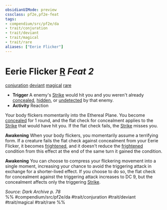 ```yaml
---
obsidianUIMode: preview
cssclass: pf2e,pf2e-feat
tags:
- compendium/src/pf2e/da
- trait/conjuration
- trait/deviant
- trait/magical
- trait/rare
aliases: ["Eerie Flicker"]
---
```

# Eerie Flicker  [R](rules/core-rulebook/chapter-9-playing-the-game.md#Actions "Reaction") *Feat 2*  
[conjuration](rules/traits/conjuration.md)  [deviant](rules/traits/deviant-da.md)  [magical](rules/traits/magical.md)  [rare](rules/traits/rare.md)  

- **Trigger** A enemy's [Strike](rules/actions/strike.md) would hit you and you weren't already [concealed](rules/conditions.md#Concealed), [hidden](rules/conditions.md#Hidden), or [undetected](rules/conditions.md#Undetected) by that enemy.
- **Activity** Reaction

Your body flickers momentarily into the Ethereal Plane. You become [concealed](rules/conditions.md#Concealed) for 1 round, and the flat check for concealment applies to the [Strike](rules/actions/strike.md) that would have hit you. If the flat check fails, the [Strike](rules/actions/strike.md) misses you.

**Awakening** When your body flickers, you momentarily assume a terrifying form. If a creature fails the flat check against concealment from your Eerie Flicker, it becomes [frightened](rules/conditions.md#Frightened), and it doesn't reduce the [frightened](rules/conditions.md#Frightened) condition from this effect at the end of the same turn it gained the condition.

**Awakening** You can choose to compress your flickering movement into a single moment, increasing your chance to avoid the triggering attack in exchange for a shorter-lived effect. If you choose to do so, the flat check for concealment against the triggering attack increases to DC 9, but the concealment affects only the triggering [Strike](rules/actions/strike.md).

*Source: Dark Archive p. 78*  
%% #compendium/src/pf2e/da #trait/conjuration #trait/deviant #trait/magical #trait/rare %%